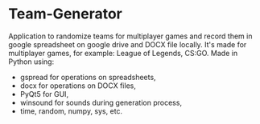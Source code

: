 # Team-Generator
Application to randomize teams for multiplayer games and record them in google spreadsheet on google drive and DOCX file locally.
It's made for multiplayer games, for example: League of Legends, CS:GO.
Made in Python using:
- gspread for operations on spreadsheets,
- docx for operations on DOCX files,
- PyQt5 for GUI,
- winsound for sounds during generation process,
- time, random, numpy, sys, etc.
